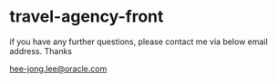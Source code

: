 # travel-agency-front

if you have any further questions, please contact me via below email address.
Thanks

hee-jong.lee@oracle.com